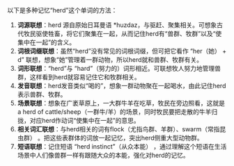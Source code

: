 以下是多种记忆“herd”这个单词的方法：
1. **词源联想**：herd 源自原始日耳曼语 *huzdaz，与驱赶、聚集相关。可想象古代牧民驱使牲畜，将它们聚集在一起，从而记住herd有“兽群、牧群”以及“使集中在一起”的含义。 
2. **词根词缀联想**：虽然“herd”没有常见的词根词缀，但可把它看作 “her（她） + d” 联想，想象“她”管理着一群动物，所以herd就和兽群、牧群有关。
3. **词形联想**：“herd”与 “hard”（努力的）词形相近。可联想牧人努力地管理兽群，这样看到herd就容易记住它和牧群相关。 
4. **发音联想**：herd发音类似“喝的”，想象一群动物聚在一起喝水，由此记住herd表示兽群、牧群。
5. **场景联想**：想象在广袤草原上，一大群牛羊在吃草，牧民在旁边照看，这就是a herd of cattle/sheep（一群牛/羊）的场景，同时牧民要把走散的牛羊归拢，对应herd作动词“使集中在一起”的意思。 
6. **相关词汇联想**：与herd相关的词有flock（尤指鸟群、羊群）、swarm（常指昆虫群） 。把这些表群体的词放一起记忆，突出herd侧重大型动物群。 
7. **短语联想**：记住短语 “herd instinct”（从众本能） ，通过理解这个短语在生活场景中人们像兽群一样有跟随大众的本能，强化对herd的记忆。 